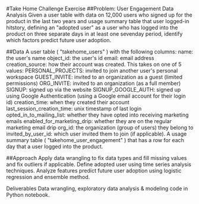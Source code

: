 #Take Home Challenge Exercise
##Problem: User Engagement Data Analysis
Given a user table with data on 12,000 users who signed up for the product in the last two years and usage summary table that user logged-in hitstory, defining an "adopted user" as a user who has logged into the product on three separate days in at least one sevenday period, identify which factors predict future user adoption.

##Data
A user table ( "takehome_users" ) with the following columns:
name: the user's name
object_id: the user's id
email: email address
creation_source: how their account was created. This takes on one of 5 values:
PERSONAL_PROJECTS: invited to join another user's personal workspace
GUEST_INVITE: invited to an organization as a guest (limited permissions)
ORG_INVITE: invited to an organization (as a full member)
SIGNUP: signed up via the website
SIGNUP_GOOGLE_AUTH: signed up using Google Authentication (using a Google email account for their login id)
creation_time: when they created their account
last_session_creation_time: unix timestamp of last login
opted_in_to_mailing_list: whether they have opted into receiving marketing emails
enabled_for_marketing_drip: whether they are on the regular marketing email drip
org_id: the organization (group of users) they belong to
invited_by_user_id: which user invited them to join (if applicable).
A usage summary table ( "takehome_user_engagement" ) that has a row for each day that a user logged into the product.

##Approach
Apply data wrangling to fix data types and fill missing values and fix outliers if applicable.
Define adopted user using time series analysis techniques.
Analyze features predict future user adoption using logistic regression and ensemble method.


Deliverables
Data wrangling, exploratory data analysis & modeling code in Python notebook.
